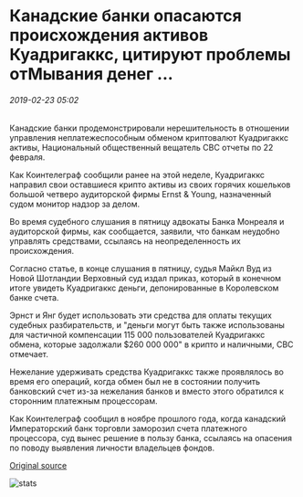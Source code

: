 # Канадские банки опасаются происхождения активов Куадригаккс, цитируют проблемы отМывания денег ...

###### 2019-02-23 05:02

Канадские банки продемонстрировали нерешительность в отношении управления неплатежеспособным обменом криптовалют Куадригаккс активы, Национальный общественный вещатель CBC отчеты по 22 февраля.

Как Коинтелеграф сообщили ранее на этой неделе, Куадригаккс направил свои оставшиеся крипто активы из своих горячих кошельков большой четверо аудиторской фирмы Ernst & Young, назначенный судом монитор надзор за делом.

Во время судебного слушания в пятницу адвокаты Банка Монреаля и аудиторской фирмы, как сообщается, заявили, что банкам неудобно управлять средствами, ссылаясь на неопределенность их происхождения.

Согласно статье, в конце слушания в пятницу, судья Майкл Вуд из Новой Шотландии Верховный суд издал приказ, который в конечном итоге увидеть Куадригаккс деньги, депонированные в Королевском банке счета.

Эрнст и Янг будет использовать эти средства для оплаты текущих судебных разбирательств, и "деньги могут быть также использованы для частичной компенсации 115 000 пользователей Куадригаккс обмена, которые задолжали $260 000 000" в крипто и наличными, CBC отмечает.

Нежелание удерживать средства Куадригаккс также проявлялось во время его операций, когда обмен был не в состоянии получить банковский счет из-за нежелания банков и вместо этого обратился к сторонним платежным процессорам.

Как Коинтелеграф сообщил в ноябре прошлого года, когда канадский Императорский банк торговли заморозил счета платежного процессора, суд вынес решение в пользу банка, ссылаясь на опасения по поводу выявления личности владельцев фондов.

[Original source](https://cointelegraph.com/news/canadian-banks-wary-of-quadrigacx-assets-origins-cite-money-laundering-concerns)

![stats](https://c.statcounter.com/11760860/0/a89fa40b/1/ "stats")